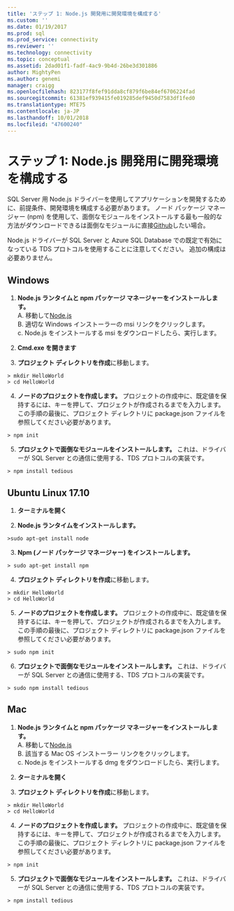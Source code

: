 ```yaml
---
title: 'ステップ 1: Node.js 開発用に開発環境を構成する'
ms.custom: ''
ms.date: 01/19/2017
ms.prod: sql
ms.prod_service: connectivity
ms.reviewer: ''
ms.technology: connectivity
ms.topic: conceptual
ms.assetid: 2dad01f1-fadf-4ac9-9b4d-26be3d301886
author: MightyPen
ms.author: genemi
manager: craigg
ms.openlocfilehash: 823177f8fef91dda8cf879f6be84ef6706224fad
ms.sourcegitcommit: 61381ef939415fe019285def9450d7583df1fed0
ms.translationtype: MTE75
ms.contentlocale: ja-JP
ms.lasthandoff: 10/01/2018
ms.locfileid: "47600240"
---
```

# <a name="step-1--configure-development-environment-for-nodejs-development"></a>ステップ 1: Node.js 開発用に開発環境を構成する
SQL Server 用 Node.js ドライバーを使用してアプリケーションを開発するために、前提条件、開発環境を構成する必要があります。  ノード パッケージ マネージャー (npm) を使用して、面倒なモジュールをインストールする最も一般的な方法がダウンロードできるは面倒なモジュールに直接[Github](https://github.com/pekim/tedious)したい場合。  
  
Node.js ドライバーが SQL Server と Azure SQL Database での既定で有効になっている TDS プロトコルを使用することに注意してください。  追加の構成は必要ありません。  
  
## <a name="windows"></a>Windows  
  
1. **Node.js ランタイムと npm パッケージ マネージャーをインストールします。**  
A. 移動して[Node.js](https://nodejs.org/en/download/)  
B. 適切な Windows インストーラーの msi リンクをクリックします。   
c. Node.js をインストールする msi をダウンロードしたら、実行します。  
  
2. **Cmd.exe を開きます**  
  
3. **プロジェクト ディレクトリを作成**に移動します。    
```  
> mkdir HelloWorld  
> cd HelloWorld  
```  
4. **ノードのプロジェクトを作成します。**  プロジェクトの作成中に、既定値を保持するには、キーを押して、プロジェクトが作成されるまでを入力します。 この手順の最後に、プロジェクト ディレクトリに package.json ファイルを参照してください必要があります。  
```  
> npm init  
```  
  
5. **プロジェクトで面倒なモジュールをインストールします。**  これは、ドライバーが SQL Server との通信に使用する、TDS プロトコルの実装です。  
```  
> npm install tedious  
```  
  
## <a name="ubuntu-linux"></a>Ubuntu Linux 17.10  
  
1.  **ターミナルを開く**  
  
2. **Node.js ランタイムをインストールします。**  
```  
>sudo apt-get install node  
```  
3. **Npm (ノード パッケージ マネージャー) をインストールします。**  
```  
> sudo apt-get install npm  
```  
4. **プロジェクト ディレクトリを作成**に移動します。    
```  
> mkdir HelloWorld  
> cd HelloWorld  
```  
  
5. **ノードのプロジェクトを作成します。**  プロジェクトの作成中に、既定値を保持するには、キーを押して、プロジェクトが作成されるまでを入力します。 この手順の最後に、プロジェクト ディレクトリに package.json ファイルを参照してください必要があります。  
```  
> sudo npm init  
```  
  
6. **プロジェクトで面倒なモジュールをインストールします。**  これは、ドライバーが SQL Server との通信に使用する、TDS プロトコルの実装です。  
```  
> sudo npm install tedious  
```  
  
## <a name="mac"></a>Mac  
  
1. **Node.js ランタイムと npm パッケージ マネージャーをインストールします。**  
A. 移動して[Node.js](https://nodejs.org/en/download/)  
B. 該当する Mac OS インストーラー リンクをクリックします。  
c. Node.js をインストールする dmg をダウンロードしたら、実行します。  
  
2. **ターミナルを開く**  
  
3. **プロジェクト ディレクトリを作成**に移動します。    
```  
> mkdir HelloWorld  
> cd HelloWorld  
```  
  
4. **ノードのプロジェクトを作成します。**  プロジェクトの作成中に、既定値を保持するには、キーを押して、プロジェクトが作成されるまでを入力します。 この手順の最後に、プロジェクト ディレクトリに package.json ファイルを参照してください必要があります。  
```  
> npm init  
```  
  
5. **プロジェクトで面倒なモジュールをインストールします。**  これは、ドライバーが SQL Server との通信に使用する、TDS プロトコルの実装です。  
```  
> npm install tedious  
```  
  
